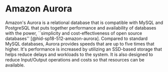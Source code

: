 Amazon Aurora
=============

Amazon's Aurora is a relational database that is compatible with MySQL
and PostgreSQL that puts together performance and availability of
databases with the power, ``simplicity and cost-effectiveness of open
source databases'' [@hid-sp18-512-amazon-aurora]. Compared to standard
MySQL databases, Aurora provides speeds that are up to five times that
higher. It's performance is increased by utilizing an SSD-based storage
that helps reduce delays and workloads to the system. It is also
designed to reduce Input/Output operations and costs so that resources
can be available.
